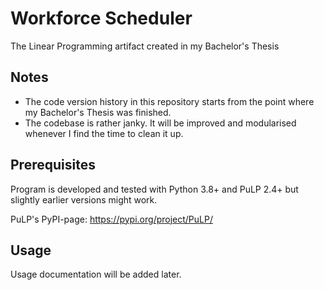 # Workforce Scheduler
The Linear Programming artifact created in my Bachelor's Thesis

## Notes
- The code version history in this repository starts from the point where my Bachelor's Thesis was finished.
- The codebase is rather janky. It will be improved and modularised whenever I find the time to clean it up.

## Prerequisites
Program is developed and tested with Python 3.8+ and PuLP 2.4+ but slightly earlier versions might work.

PuLP's PyPI-page: https://pypi.org/project/PuLP/

## Usage
Usage documentation will be added later.
